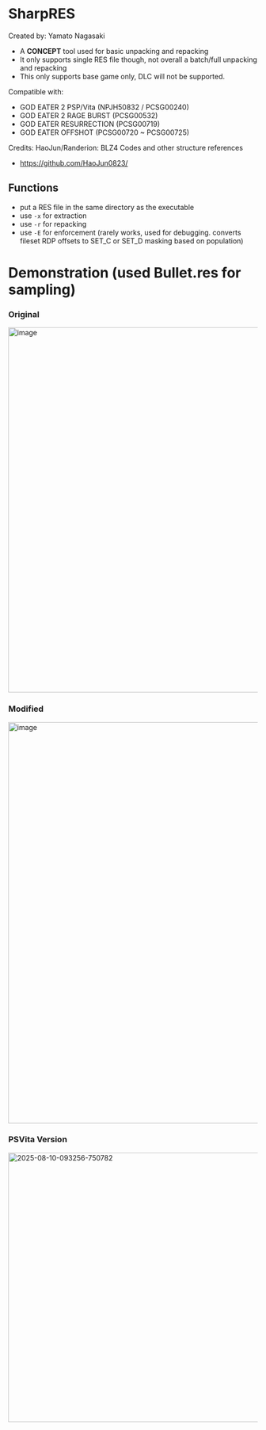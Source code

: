 # SharpRES
Created by: Yamato Nagasaki

- A **CONCEPT** tool used for basic unpacking and repacking
- It only supports single RES file though, not overall a batch/full unpacking and repacking
- This only supports base game only, DLC will not be supported.

Compatible with:
- GOD EATER 2 PSP/Vita (NPJH50832 / PCSG00240)
- GOD EATER 2 RAGE BURST (PCSG00532)
- GOD EATER RESURRECTION (PCSG00719)
- GOD EATER OFFSHOT (PCSG00720 ~ PCSG00725)



Credits:
HaoJun/Randerion: BLZ4 Codes and other structure references
- https://github.com/HaoJun0823/



## Functions
- put a RES file in the same directory as the executable
- use `-x` for extraction
- use `-r` for repacking
- use `-E` for enforcement (rarely works, used for debugging. converts fileset RDP offsets to SET_C or SET_D masking based on population)


# Demonstration (used Bullet.res for sampling)
### Original
<img width="1095" height="737" alt="image" src="https://github.com/user-attachments/assets/361af702-b138-48fc-bfbf-35648014fff5" />

### Modified
<img width="893" height="810" alt="image" src="https://github.com/user-attachments/assets/af67f736-97df-417b-9539-d0d650a2f09c" />

### PSVita Version
<img width="960" height="544" alt="2025-08-10-093256-750782" src="https://github.com/user-attachments/assets/9cf1946a-3821-4fce-b2cb-fe8ea3b60c5f" />



